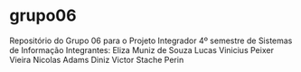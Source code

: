 # grupo06
Repositório do Grupo 06 para o Projeto Integrador 4º semestre de Sistemas de Informação
Integrantes:
Eliza Muniz de Souza
Lucas Vinicius Peixer Vieira
Nicolas Adams Diniz
Victor Stache Perin
